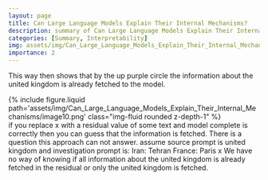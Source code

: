```yaml
---
layout: page
title: Can Large Language Models Explain Their Internal Mechanisms?
description: summary of Can Large Language Models Explain Their Internal Mechanisms?
categories: [Summary, Interpretability]
img: assets/img/Can_Large_Language_Models_Explain_Their_Internal_Mechanisms/image10.png 
importance: 2
---
```



This way then shows that by the up purple circle the information about the united kingdom is already fetched to the model. 
<div class="row">
        <div class="col-sm mt-3 mt-md-0">
            {% include figure.liquid path='assets/img/Can_Large_Language_Models_Explain_Their_Internal_Mechanisms/image10.png' class="img-fluid rounded z-depth-1" %}
        </div>
    </div>
if you replace x with a residual value of some text and model complete is correctly then you can guess that the information is fetched. There is a question this approach can not answer. assume source prompt is united kingdom and investigation prompt is:
Iran: Tehran
France: Paris
x
We have no way of knowing if all information about the united kingdom is already fetched in the residual or only the united kingdom is fetched. 
